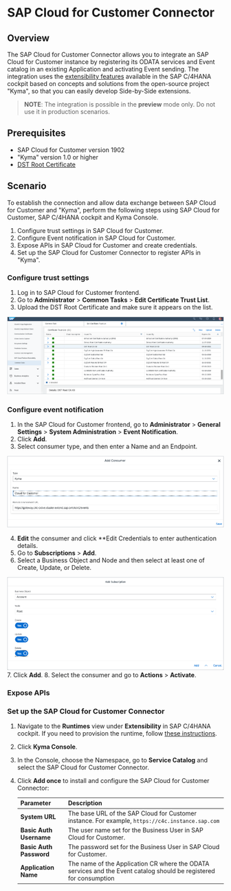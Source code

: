 # SAP Cloud for Customer Connector

## Overview


The SAP Cloud for Customer Connector allows you to integrate an SAP Cloud for Customer instance by registering its ODATA services and Event catalog in an existing Application and activating Event sending. The integration uses the [extensibility features](https://help.sap.com/viewer/dbce7cc5e9e3469c84849d35e777fe0b/2019-05-07/en-US/363cf54bad2c47aeb44a87c215ad91ea.html) available in the SAP C/4HANA cockpit based on concepts and solutions from the open-source project "Kyma", so that you can easily develop Side-by-Side extensions. 

> **NOTE**: The integration is possible in the **preview** mode only. Do not use it in production scenarios.

## Prerequisites
* SAP Cloud for Customer version 1902 
* "Kyma" version 1.0 or higher
* [DST Root Certificate](https://www.identrust.com/dst-root-ca-x3)


## Scenario 

To establish the connection and allow data exchange between SAP Cloud for Customer and "Kyma", perform the following steps using SAP Cloud for Customer, SAP C/4HANA cockpit and Kyma Console.


1. Configure trust settings in SAP Cloud for Customer.
2. Configure Event notification in SAP Cloud for Customer.
3. Expose APIs in SAP Cloud for Customer and create credentials.
4. Set up the SAP Cloud for Customer Connector to register APIs in "Kyma".


### Configure trust settings

1. Log in to SAP Cloud for Customer frontend.
2. Go to **Administrator** > **Common Tasks** > **Edit Certificate Trust List**.
3. Upload the DST Root Certificate and make sure it appears on the list.

![Trust Certificate](assets/trust-certificate.png)

### Configure event notification

1. In the SAP Cloud for Customer frontend, go to **Administrator** > **General Settings** > **System Administration** > **Event Notification**.
2. Click **Add**.
3. Select consumer type, and then enter a Name and an Endpoint.

![Add Customer](assets/add-consumer.png)

4. **Edit** the consumer and click **Edit Credentials to enter authentication details.
5. Go to **Subscriptions** > **Add**.
6. Select a Business Object and Node and then select at least one of Create, Update, or Delete.

![Add Subscription](assets/add-subscription.png)
7. Click **Add**.
8. Select the consumer and go to **Actions** > **Activate**.

### Expose APIs


### Set up the SAP Cloud for Customer Connector 

1. Navigate to the **Runtimes** view under **Extensibility** in SAP C/4HANA cockpit. If you need to provision the runtime, follow [these instructions](https://help.sap.com/viewer/dbce7cc5e9e3469c84849d35e777fe0b/2019-05-07/en-US/0bb50b27d76d4113ac32655f31777662.html).
3. Click **Kyma Console**.
4. In the Console, choose the Namespace, go to **Service Catalog** and select the SAP Cloud for Customer Connector.
5. Click **Add once** to install and configure the SAP Cloud for Customer Connector:

    Parameter | Description |
    |---|---|
    |**System URL**|The base URL of the SAP Cloud for Customer instance. For example, `https://c4c.instance.sap.com` |
    |**Basic Auth Username** |The user name set for the Business User in SAP Cloud for Customer.|
    |**Basic Auth Password** |The password set for the Business User in SAP Cloud for Customer.|
    |**Application Name**   |The name of the Application CR where the ODATA services and the Event catalog should be registered for consumption|